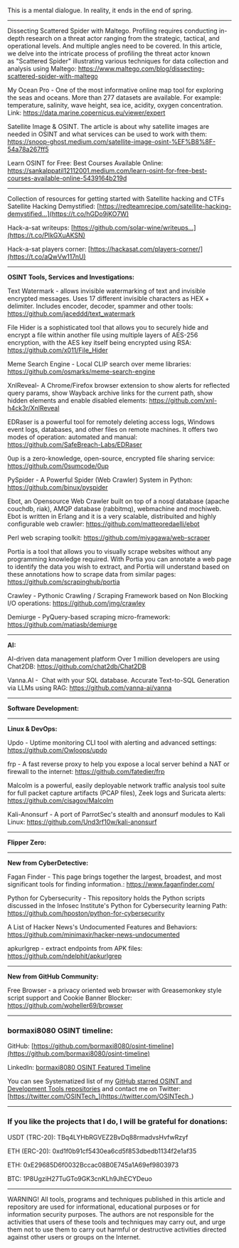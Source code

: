 
This is a mental dialogue. In reality, it ends in the end of spring.

----

Dissecting Scattered Spider with Maltego. Profiling requires conducting in-depth research on a threat actor ranging from the strategic, tactical, and operational levels. And multiple angles need to be covered. In this article, we delve into the intricate process of profiling the threat actor known as "Scattered Spider" illustrating various techniques for data collection and analysis using Maltego: https://www.maltego.com/blog/dissecting-scattered-spider-with-maltego

My Ocean Pro - One of the most informative online map tool for exploring the seas and oceans. More than 277 datasets are available. For example: temperature, salinity, wave height, sea ice, acidity, oxygen concentration. Link: https://data.marine.copernicus.eu/viewer/expert

Satellite Image & OSINT. The article is about why satellite images are needed in OSINT and what services can be used to work with them: https://snoop-ghost.medium.com/satellite-image-osint-%EF%B8%8F-54a78a267ff5

Learn OSINT for Free: Best Courses Available Online: https://sankalppatil12112001.medium.com/learn-osint-for-free-best-courses-available-online-5439164b219d

----

Collection of resources for getting started with Satellite hacking and CTFs Satellite Hacking Demystified: [https://redteamrecipe.com/satellite-hacking-demystified…](https://t.co/hGDo9jKO7W) 

Hack-a-sat writeups: [https://github.com/solar-wine/writeups…](https://t.co/PIkGXuAKSN) 

Hack-a-sat players corner: [https://hackasat.com/players-corner/](https://t.co/aQwVw117nU)

----

**OSINT Tools, Services and Investigations:**

Text Watermark - allows invisible watermarking of text and invisible encrypted messages. Uses 17 different invisible characters as HEX + delimiter. Includes encoder, decoder, spammer and other tools‬⁨⁠⁪⁢⁠⁪⁩⁠​⁪⁠⁪⁩⁠​‎⁠‎­⁠‎⁬⁠⁩‍⁠⁪⁮⁠​⁩⁠‎⁬⁠​⁨⁠​⁬⁠⁪⁮⁠​‬⁠​‬⁠⁪⁩⁠⁪‬⁠‎⁬⁠⁪‍⁠​‬⁠‎⁬⁠⁨⁯⁠‎‍⁠: https://github.com/jaceddd/text_watermark

File Hider is a sophisticated tool that allows you to securely hide and encrypt a file within another file using multiple layers of AES-256 encryption, with the AES key itself being encrypted using RSA: https://github.com/x011/File_Hider

Meme Search Engine - Local CLIP search over meme libraries: https://github.com/osmarks/meme-search-engine

XnlReveal- A Chrome/Firefox browser extension to show alerts for reflected query params, show Wayback archive links for the current path, show hidden elements and enable disabled elements: https://github.com/xnl-h4ck3r/XnlReveal

EDRaser is a powerful tool for remotely deleting access logs, Windows event logs, databases, and other files on remote machines. It offers two modes of operation: automated and manual: https://github.com/SafeBreach-Labs/EDRaser

0up is a zero-knowledge, open-source, encrypted file sharing service: https://github.com/0sumcode/0up

PySpider - A Powerful Spider (Web Crawler) System in Python: https://github.com/binux/pyspider

Ebot, an Opensource Web Crawler built on top of a nosql database (apache couchdb, riak), AMQP database (rabbitmq), webmachine and mochiweb. Ebot is written in Erlang and it is a very scalable, distribuited and highly configurable web crawler: https://github.com/matteoredaelli/ebot

Perl web scraping toolkit: https://github.com/miyagawa/web-scraper

Portia is a tool that allows you to visually scrape websites without any programming knowledge required. With Portia you can annotate a web page to identify the data you wish to extract, and Portia will understand based on these annotations how to scrape data from similar pages: https://github.com/scrapinghub/portia

Crawley - Pythonic Crawling / Scraping Framework based on Non Blocking I/O operations: https://github.com/jmg/crawley

Demiurge - PyQuery-based scraping micro-framework: https://github.com/matiasb/demiurge

----

**AI:**

AI-driven data management platform Over 1 million developers are using Chat2DB: https://github.com/chat2db/Chat2DB

Vanna.AI -  Chat with your SQL database. Accurate Text-to-SQL Generation via LLMs using RAG: https://github.com/vanna-ai/vanna

---

**Software Development:**



----

**Linux & DevOps:**

Updo - Uptime monitoring CLI tool with alerting and advanced settings: https://github.com/Owloops/updo

frp - A fast reverse proxy to help you expose a local server behind a NAT or firewall to the internet: https://github.com/fatedier/frp

Malcolm is a powerful, easily deployable network traffic analysis tool suite for full packet capture artifacts (PCAP files), Zeek logs and Suricata alerts: https://github.com/cisagov/Malcolm

Kali-Anonsurf - A port of ParrotSec's stealth and anonsurf modules to Kali Linux: https://github.com/Und3rf10w/kali-anonsurf

----

**Flipper Zero:**



----

**New from CyberDetective:**

Fagan Finder - This page brings together the largest, broadest, and most significant tools for finding information.: https://www.faganfinder.com/

Python for Cybersecurity - This repository holds the Python scripts discussed in the Infosec Institute's Python for Cybersecurity learning Path: https://github.com/hposton/python-for-cybersecurity

A List of Hacker News's Undocumented Features and Behaviors: https://github.com/minimaxir/hacker-news-undocumented

apkurlgrep - extract endpoints from APK files: https://github.com/ndelphit/apkurlgrep

----

**New from GitHub Community:**

Free Browser - a privacy oriented web browser with Greasemonkey style script support and Cookie Banner Blocker: https://github.com/woheller69/browser

----
### bormaxi8080 OSINT timeline:

GitHub: [https://github.com/bormaxi8080/osint-timeline](https://github.com/bormaxi8080/osint-timeline)

LinkedIn: [bormaxi8080 OSINT Featured Timeline](https://www.linkedin.com/in/osintech/details/featured/)

You can see Systematized list of my [GitHub starred OSINT and Development Tools repositories](https://github.com/bormaxi8080/github-starred-repos-builder/blob/main/starred_repos.md)
and contact me on Twitter: [https://twitter.com/OSINTech_](https://twitter.com/OSINTech_)

----
### If you like the projects that I do, I will be grateful for donations:

USDT (TRC-20): TBq4LYHbRGVEZ2BvDq88rmadvsHvfwRzyf

ETH (ERC-20): 0xd1f0b91cf5430ea6cd5f853dbedb1134f2e1af35

ETH: 0xE29685D6f0032Bccac08B0E745a1A69ef9803973

BTC: 1P8UgziH27TuGTo9GK3cnKLh9JhECYDeuo

----

WARNING! All tools, programs and techniques published in this article and repository are used for informational, educational purposes or for information security purposes. The authors are not responsible for the activities that users of these tools and techniques may carry out, and urge them not to use them to carry out harmful or destructive activities directed against other users or groups on the Internet.
